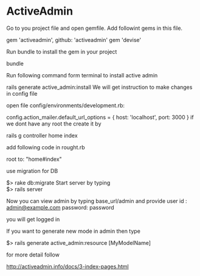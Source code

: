 # ActiveAdmin
Go to you project file and open gemfile. Add followint gems in this file.

  gem 'activeadmin', github: 'activeadmin'
  gem 'devise'

Run bundle to install the gem in your project

  bundle

Run following command form terminal to install active admin

  rails generate active_admin:install 
We will get instruction to make changes in config file

  open file config/environments/development.rb:

  config.action_mailer.default_url_options = { host: 'localhost', port: 3000 }
if we dont have any root the create it by 
  
  rails g controller home index

add following code in rought.rb

  root to: "home#index"

use migration for DB

  $> rake db:migrate
Start server by typing  
  $> rails server

Now you can view admin by typing
  base_url/admin
and provide 
  user id : admin@example.com
  password: password

you will get logged in

If you want to generate new mode in admin then type 

  $> rails generate active_admin:resource [MyModelName]
  
for more detail follow

http://activeadmin.info/docs/3-index-pages.html


